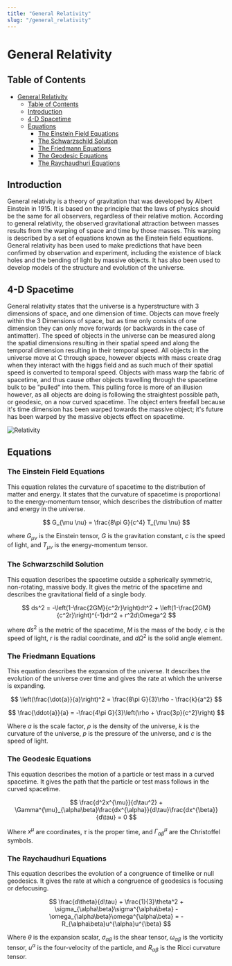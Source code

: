 ```yaml
---
title: "General Relativity"
slug: "/general_relativity"
---
```


# General Relativity

## Table of Contents 

- [General Relativity](#general-relativity)
  - [Table of Contents](#table-of-contents)
  - [Introduction](#introduction)
  - [4-D Spacetime](#4-d-spacetime)
  - [Equations](#equations)
    - [The Einstein Field Equations](#the-einstein-field-equations)
    - [The Schwarzschild Solution](#the-schwarzschild-solution)
    - [The Friedmann Equations](#the-friedmann-equations)
    - [The Geodesic Equations](#the-geodesic-equations)
    - [The Raychaudhuri Equations](#the-raychaudhuri-equations)


## Introduction

General relativity is a theory of gravitation that was developed by Albert Einstein in 1915. It is based on the principle that the laws of physics should be the same for all observers, regardless of their relative motion. According to general relativity, the observed gravitational attraction between masses results from the warping of space and time by those masses. This warping is described by a set of equations known as the Einstein field equations. General relativity has been used to make predictions that have been confirmed by observation and experiment, including the existence of black holes and the bending of light by massive objects. It has also been used to develop models of the structure and evolution of the universe.

## 4-D Spacetime 

General relativity states that the universe is a hyperstructure with 3 dimensions of space, and one dimension of time. Objects can move freely within the 3 Dimensions of space, but as time only consists of one dimension they can only move forwards (or backwards in the case of antimatter). The speed of objects in the universe can be measured along the spatial dimensions resulting in their spatial speed and along the temporal dimension resulting in their temporal speed. 
All objects in the universe move at C through space, however objects with mass create drag when they interact with the higgs field and as such much of their spatial speed is converted to temporal speed. Objects with mass warp the fabric of spacetime, and thus cause other objects travelling through the spacetime bulk to be "pulled" into them. This pulling force is more of an illusion however, as all objects are doing is following the straightest possible path, or geodesic, on a now curved spacetime. 
The object enters freefall because it's time dimension has been warped towards the massive object; it's future has been warped by the massive objects effect on spacetime. 


![Relativity](/images/relativity/saptial_V_temporal.png)

## Equations

### The Einstein Field Equations

This equation relates the curvature of spacetime to the distribution of matter and energy. It states that the curvature of spacetime is proportional to the energy-momentum tensor, which describes the distribution of matter and energy in the universe. 

$$ G_{\mu \nu} = \frac{8\pi G}{c^4} T_{\mu \nu} $$

where $G_{\mu \nu}$ is the Einstein tensor, $G$ is the gravitation constant, $c$ is the speed of light, and $T_{\mu\nu}$ is the energy-momentum tensor.

### The Schwarzschild Solution

This equation describes the spacetime outside a spherically symmetric, non-rotating, massive body. It gives the metric of the spacetime and describes the gravitational field of a single body. 

$$ ds^2 = -\left(1-\frac{2GM}{c^2r}\right)dt^2 + \left(1-\frac{2GM}{c^2r}\right)^{-1}dr^2 + r^2d\Omega^2 $$ 

where $ds^2$ is the metric of the spacetime, $M$ is the mass of the body, $c$ is the speed of light, $r$ is the radial coordinate, and $d\Omega^2$ is the solid angle element.

### The Friedmann Equations

This equation describes the expansion of the universe. It describes the evolution of the universe over time and gives the rate at which the universe is expanding. 

$$ \left(\frac{\dot{a}}{a}\right)^2 = \frac{8\pi G}{3}\rho - \frac{k}{a^2} $$

$$ \frac{\ddot{a}}{a} = -\frac{4\pi G}{3}\left(\rho + \frac{3p}{c^2}\right) $$

Where $a$ is the scale factor, $\rho$ is the density of the universe, $k$ is the curvature of the universe, $p$ is the pressure of the universe, and $c$ is the speed of light.

### The Geodesic Equations 

This equation describes the motion of a particle or test mass in a curved spacetime. It gives the path that the particle or test mass follows in the curved spacetime. 

$$ \frac{d^2x^{\mu}}{d\tau^2} + \Gamma^{\mu}_{\alpha\beta}\frac{dx^{\alpha}}{d\tau}\frac{dx^{\beta}}{d\tau} = 0 $$

Where $x^{\mu}$ are coordinates, $\tau$ is the proper time, and $\Gamma^{\mu}_{\alpha\beta}$ are the Christoffel symbols.

### The Raychaudhuri Equations

This equation describes the evolution of a congruence of timelike or null geodesics. It gives the rate at which a congruence of geodesics is focusing or defocusing. 

$$ \frac{d\theta}{d\tau} + \frac{1}{3}\theta^2 + \sigma_{\alpha\beta}\sigma^{\alpha\beta} - \omega_{\alpha\beta}\omega^{\alpha\beta} = -R_{\alpha\beta}u^{\alpha}u^{\beta} $$


Where $\theta$ is the expansion scalar, $\sigma_{\alpha\beta}$ is the shear tensor, $\omega_{\alpha\beta}$ is the vorticity tensor, $u^{\alpha}$ is the four-velocity of the particle, and $R_{\alpha\beta}$ is the Ricci curvature tensor.